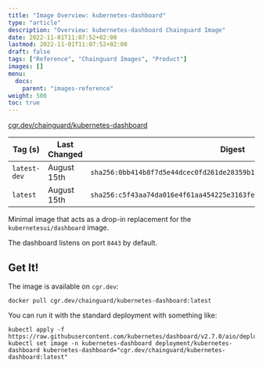 ```yaml
---
title: "Image Overview: kubernetes-dashboard"
type: "article"
description: "Overview: kubernetes-dashboard Chainguard Image"
date: 2022-11-01T11:07:52+02:00
lastmod: 2022-11-01T11:07:52+02:00
draft: false
tags: ["Reference", "Chainguard Images", "Product"]
images: []
menu:
  docs:
    parent: "images-reference"
weight: 500
toc: true
---
```


[cgr.dev/chainguard/kubernetes-dashboard](https://github.com/chainguard-images/images/tree/main/images/kubernetes-dashboard)

| Tag (s)       | Last Changed | Digest                                                                    |
|---------------|--------------|---------------------------------------------------------------------------|
|  `latest-dev` | August 15th  | `sha256:0bb414b8f7d5e44dcec0fd261de28359b1c640261949c3c9f5d66ebe22544a78` |
|  `latest`     | August 15th  | `sha256:c5f43aa74da016e4f61aa454225e3163fe2f6df0b63c7e3e9c3833a3b0386155` |



Minimal image that acts as a drop-in replacement for the `kubernetesui/dashboard` image.

The dashboard listens on port `8443` by default.

## Get It!

The image is available on `cgr.dev`:

```
docker pull cgr.dev/chainguard/kubernetes-dashboard:latest
```

You can run it with the standard deployment with something like:

```
kubectl apply -f https://raw.githubusercontent.com/kubernetes/dashboard/v2.7.0/aio/deploy/recommended.yaml
kubectl set image -n kubernetes-dashboard deployment/kubernetes-dashboard kubernetes-dashboard="cgr.dev/chainguard/kubernetes-dashboard:latest"
```

